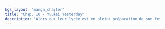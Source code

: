 ```yaml
---
kgs_layout: "manga_chapter"
title: "Chap. 10 - Yuukei Yesterday"
description: "Alors que leur lycée est en pleine préparation de son festival, la classe un peu particulière de Takane Enamoto et Haruka Kokonose n’a pas prévu d’y prendre part. Mais c’était sans compter sur leur professeur, Kenjirou Tateyama, qui leur apprend qu’ils participeront finalement eux aussi. Quelle idée vont-ils trouver pour leur stand ?"
---
```


